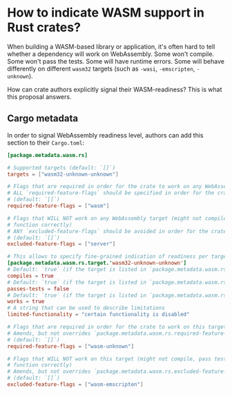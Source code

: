 # How to indicate WASM support in Rust crates?

When building a WASM-based library or application, it's often hard to tell whether a dependency will work on WebAssembly. Some won't compile. Some won't pass the tests. Some will have runtime errors. Some will behave differently on different `wasm32` targets (such as `-wasi`, `-emscripten`, `-unknown`).

How can crate authors explicitly signal their WASM-readiness? This is what this proposal answers.

## Cargo metadata

In order to signal WebAssembly readiness level, authors can add this section to their `Cargo.toml`:

```toml
[package.metadata.wasm.rs]

# Supported targets (default: `[]`)
targets = ["wasm32-unknown-unknown"]

# Flags that are required in order for the crate to work on any WebAssembly target
# ALL `required-feature-flags` should be specified in order for the crate to work on all WebAssembly targets (AND condition)
# (default: `[]`)
required-feature-flags = ["wasm"]

# Flags that WILL NOT work on any WebAssembly target (might not compile, pass test or
# function correctly)
# ANY `excluded-feature-flags` should be avoided in order for the crate to work properly on all WebAssembly targets (OR condition)
# (default: `[]`)
excluded-feature-flags = ["server"]

# This allows to specify fine-grained indication of readiness per target
[package.metadata.wasm.rs.target.'wasm32-unknown-unknown']
# Default: `true` (if the target is listed in `package.metadata.wasm.rs.targets), otherwise `false`)
compiles = true
# Default: `true` (if the target is listed in `package.metadata.wasm.rs.targets), otherwise `false`)
passes-tests = false
# Default: `true` (if the target is listed in `package.metadata.wasm.rs.targets), otherwise `false`)
works = true
# A string that can be used to describe limitations
limited-functionality = "certain functionality is disabled"

# Flags that are required in order for the crate to work on this target
# Amends, but not overrides `package.metadata.wasm.rs.required-feature-flags`
# (default: `[]`)
required-feature-flags = ["wasm-unknown"]

# Flags that WILL NOT work on this target (might not compile, pass test or
# function correctly)
# Amends, but not overrides `package.metadata.wasm.rs.excluded-feature-flags`
# (default: `[]`)
excluded-feature-flags = ["wasm-emscripten"]
```
